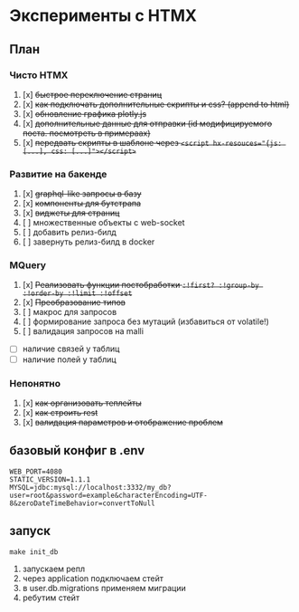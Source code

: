 # Эксперименты с HTMX

## План

### Чисто HTMX

1. [x] ~~быстрое переключение страниц~~
1. [x] ~~как подключать дополнительные скрипты и css? (append to html)~~
1. [x] ~~обновление графика plotly.js~~
1. [x] ~~дополнительные данные для отправки (id модифицируемого поста. посмотреть в примераах)~~
1. [x] ~~передвать скрипты в шаблоне через `<script hx-resouces="{js: [...], css: [...]"></script>`~~

### Развитие на бакенде

1. [x] ~~graphql-like запросы в базу~~
1. [x] ~~компоненты для бутстрапа~~
1. [x] ~~виджеты для страниц~~
1. [ ] множественные объекты с web-socket
1. [ ] добавить релиз-билд
1. [ ] завернуть релиз-билд в docker

### MQuery

1. [x] ~~Реализовать функции постобработки `:!first? :!group-by :!order-by :!limit :!offset`~~
1. [x] ~~Преобразование типов~~
1. [ ] макрос для запросов
1. [ ] формирование запроса без мутаций (избавиться от volatile!)
1. [ ] валидация запросов на malli
  - [ ] наличие связей у таблиц
  - [ ] наличие полей у таблиц

### Непонятно

1. [x] ~~как организовать теплейты~~
1. [x] ~~как строить rest~~
1. [x] ~~валидация параметров и отображение проблем~~

## базовый конфиг в .env

```
WEB_PORT=4080
STATIC_VERSION=1.1.1
MYSQL=jdbc:mysql://localhost:3332/my_db?user=root&password=example&characterEncoding=UTF-8&zeroDateTimeBehavior=convertToNull
```

## запуск

```
make init_db
```

1. запускаем репл
1. через application подключаем стейт
1. в user.db.migrations применяем миграции
1. ребутим стейт
